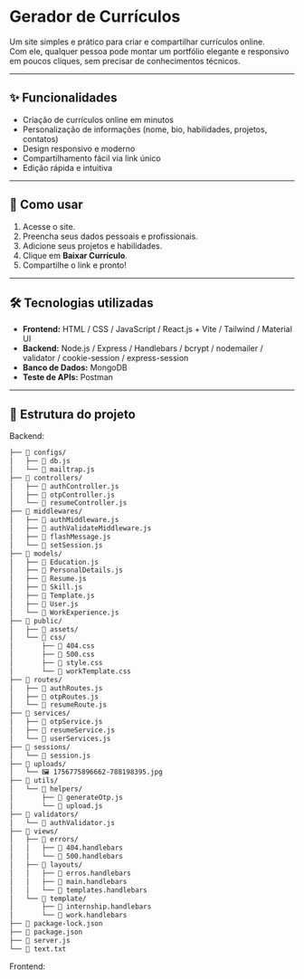 # Gerador de Currículos

Um site simples e prático para criar e compartilhar currículos online.  
Com ele, qualquer pessoa pode montar um portfólio elegante e responsivo em poucos cliques, sem precisar de conhecimentos técnicos.  

---

## ✨ Funcionalidades  
- Criação de currículos online em minutos  
- Personalização de informações (nome, bio, habilidades, projetos, contatos)  
- Design responsivo e moderno  
- Compartilhamento fácil via link único  
- Edição rápida e intuitiva  

---

## 🚀 Como usar  
1. Acesse o site.  
2. Preencha seus dados pessoais e profissionais.  
3. Adicione seus projetos e habilidades.  
4. Clique em **Baixar Currículo**.  
5. Compartilhe o link e pronto!  

---

## 🛠️ Tecnologias utilizadas  
- **Frontend:** HTML / CSS / JavaScript / React.js + Vite / Tailwind / Material UI
- **Backend:** Node.js / Express / Handlebars / bcrypt / nodemailer / validator / cookie-session / express-session
- **Banco de Dados:** MongoDB
- **Teste de APIs:** Postman

---

## 📂 Estrutura do projeto  
Backend:
```bash
├── 📁 configs/
│   ├── 📄 db.js
│   └── 📄 mailtrap.js
├── 📁 controllers/
│   ├── 📄 authController.js
│   ├── 📄 otpController.js
│   └── 📄 resumeController.js
├── 📁 middlewares/
│   ├── 📄 authMiddleware.js
│   ├── 📄 authValidateMiddleware.js
│   ├── 📄 flashMessage.js
│   └── 📄 setSession.js
├── 📁 models/
│   ├── 📄 Education.js
│   ├── 📄 PersonalDetails.js
│   ├── 📄 Resume.js
│   ├── 📄 Skill.js
│   ├── 📄 Template.js
│   ├── 📄 User.js
│   └── 📄 WorkExperience.js
├── 📁 public/
│   ├── 📁 assets/
│   └── 📁 css/
│       ├── 🎨 404.css
│       ├── 🎨 500.css
│       ├── 🎨 style.css
│       └── 🎨 workTemplate.css
├── 📁 routes/
│   ├── 📄 authRoutes.js
│   ├── 📄 otpRoutes.js
│   └── 📄 resumeRoute.js
├── 📁 services/
│   ├── 📄 otpService.js
│   ├── 📄 resumeService.js
│   └── 📄 userServices.js
├── 📁 sessions/
│   └── 📄 session.js
├── 📁 uploads/
│   └── 🖼️ 1756775896662-788198395.jpg
├── 📁 utils/
│   └── 📁 helpers/
│       ├── 📄 generateOtp.js
│       └── 📄 upload.js
├── 📁 validators/
│   └── 📄 authValidator.js
├── 📁 views/
│   ├── 📁 errors/
│   │   ├── 📄 404.handlebars
│   │   └── 📄 500.handlebars
│   ├── 📁 layouts/
│   │   ├── 📄 erros.handlebars
│   │   ├── 📄 main.handlebars
│   │   └── 📄 templates.handlebars
│   └── 📁 template/
│       ├── 📄 internship.handlebars
│       └── 📄 work.handlebars
├── 📄 package-lock.json
├── 📄 package.json
├── 📄 server.js
└── 📄 text.txt
```
Frontend:
